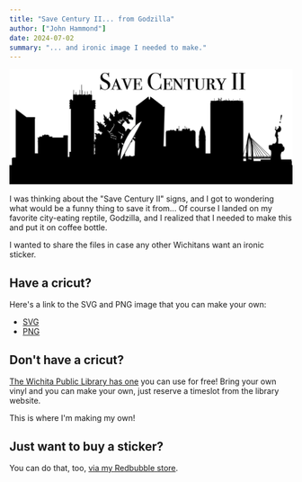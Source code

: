 ```yaml
---
title: "Save Century II... from Godzilla"
author: ["John Hammond"]
date: 2024-07-02
summary: "... and ironic image I needed to make."
---
```


![](./SaveCenturyII.png)

I was thinking about the "Save Century II" signs, and I got to wondering what would be a funny thing to save it from... Of course I landed on my favorite city-eating reptile, Godzilla, and I realized that I needed to make this and put it on coffee bottle.

I wanted to share the files in case any other Wichitans want an ironic sticker.

## Have a cricut? 

Here's a link to the SVG and PNG image that you can make your own:
- [SVG](./SaveCenturyII.svg)
- [PNG](./SaveCenturyII.png)

## Don't have a cricut?

[The Wichita Public Library has one](https://www.wichitalibrary.org/Services/Pages/cricut.aspx) you can use for free!  Bring your own vinyl and you can make your own, just reserve a timeslot from the library website.  

This is where I'm making my own!

## Just want to buy a sticker? 

You can do that, too, [via my Redbubble store](https://www.redbubble.com/i/sticker/Save-Century-2-Godzilla-by-SomeEpicPony/162525780.EJUG5?asc=u).  
